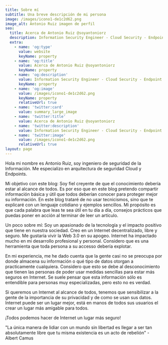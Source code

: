 ```yaml
---
title: Sobre mí
subtitle: Una breve descripción de mi persona
image: /images/icono1-de1c2d62.png
image_alt: Antonio Ruiz imagen de perfil
seo:
  title: Acerca de Antonio Ruiz @soyantoniorz
  description: Information Security Engineer - Cloud Security - Endpoint Security
  extra:
    - name: 'og:type'
      value: website
      keyName: property
    - name: 'og:title'
      value: Acerca de Antonio Ruiz @soyantoniorz
      keyName: property
    - name: 'og:description'
      value: Information Security Engineer - Cloud Security - Endpoint Security
      keyName: property
    - name: 'og:image'
      value: /images/icono1-de1c2d62.png
      keyName: property
      relativeUrl: true
    - name: 'twitter:card'
      value: summary_large_image
    - name: 'twitter:title'
      value: Acerca de Antonio Ruiz @soyantoniorz
    - name: 'twitter:description'
      value: Information Security Engineer - Cloud Security - Endpoint Security
    - name: 'twitter:image'
      value: /images/icono1-de1c2d62.png
      relativeUrl: true
layout: page
---
```


Hola mi nombre es Antonio Ruiz, soy ingeniero de seguridad de la Información.
Me especializo en arquitectura de seguridad Cloud y Endpoints.

Mi objetivo con este blog:
Soy fiel creyente de que el conocimiento debería estar al alcance de todos.
Es por eso que en este blog pretendo compartir información básica y útil que todos deberían conocer para proteger mejor su información.
En este blog trataré de no usar tecnicismos, sino que te explicaré con un lenguaje cotidiano y ejemplos sencillos.
Mi propósito es que cada palabra que leas te sea útil en tu día a día, consejos prácticos que puedas poner en acción al terminar de leer un artículo. 

Un poco sobre mí:
Soy un apasionado de la tecnología y el impacto positivo que tiene en nuestra sociedad.
Creo en un Internet decentralizado, libre y seguro. Me gustaría vivir la Web 3.0 en su apogeo.
Internet ha impactado mucho en mi desarrollo profesional y personal. Considero que es una herramienta que toda persona a su accesso debería explotar.

En mi experiencia, me he dado cuenta que la gente casi no se preocupa por donde almacena su información o qué tipo de datos otorgan a practicamente cualquiera.
Considero que esto se debe al desconocimiento que tienen las personas de poder usar medidas sencillas para estar más seguros en Internet.
Se suele pensar que esta información sólo es entendible para personas muy especializadas, pero esto no es verdad.

Si queremos un Internet al alcance de todos, tenemos que sensibilizar a la gente de la importancia de su privacidad y de como se usan sus datos.
Internet puede ser un lugar mejor, está en manos de todos sus usuarios el crear un lugar más amigable para todos.

¡Todos podemos hacer de Internet un lugar más seguro!

"La única manera de lidiar con un mundo sin libertad es llegar a ser tan absolutamente libre que tu misma existencia es un acto de rebelión" - Albert Camus